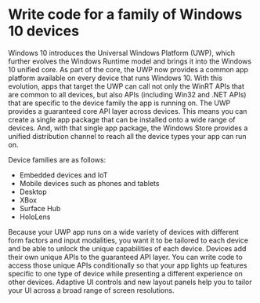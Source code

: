 # Write code for a family of Windows 10 devices

Windows 10 introduces the Universal Windows Platform (UWP), which further evolves the Windows Runtime model and brings it into the Windows 10 unified core. As part of the core, the UWP now provides a common app platform available on every device that runs Windows 10. With this evolution, apps that target the UWP can call not only the WinRT APIs that are common to all devices, but also APIs (including Win32 and .NET APIs) that are specific to the device family the app is running on. The UWP provides a guaranteed core API layer across devices. This means you can create a single app package that can be installed onto a wide range of devices. And, with that single app package, the Windows Store provides a unified distribution channel to reach all the device types your app can run on.

Device families are as follows:

- Embedded devices and IoT
- Mobile devices such as phones and tablets
- Desktop
- XBox
- Surface Hub
- HoloLens

Because your UWP app runs on a wide variety of devices with different form factors and input modalities, you want it to be tailored to each device and be able to unlock the unique capabilities of each device. Devices add their own unique APIs to the guaranteed API layer. You can write code to access those unique APIs conditionally so that your app lights up features specific to one type of device while presenting a different experience on other devices. Adaptive UI controls and new layout panels help you to tailor your UI across a broad range of screen resolutions.